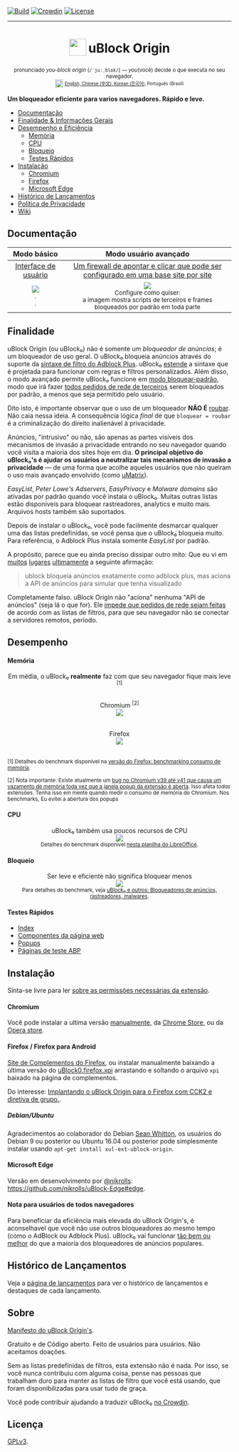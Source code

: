 [![Build](https://travis-ci.org/gorhill/uBlock.svg?branch=master)](https://travis-ci.org/gorhill/uBlock)
[![Crowdin](https://d322cqt584bo4o.cloudfront.net/ublock/localized.png)](https://crowdin.com/project/ublock)
[![License](https://img.shields.io/badge/License-GPLv3-blue.svg)](https://github.com/gorhill/uBlock/blob/master/LICENSE.txt)

***
<h1 align="center">
<sub>
<img  src="https://raw.githubusercontent.com/gorhill/uBlock/master/doc/img/icon38@2x.png"
      height="38"
      width="38">
</sub>
uBlock Origin
</h1>
<p align="center">
<sup> <!-- Pronounciation -->
      pronunciado <i>you-block origin</i> (<code>/ˈjuːˌblɒk/</code>) — <i>you</i>(você) decide o que executa no seu navegador.
</sup>
<br>
<sup> <!-- Languages -->
      <img src="https://raw.githubusercontent.com/gorhill/uBlock/master/doc/img/languageicon-36.png" width="18" height="18">
      <sup>
            <a href="https://github.com/gorhill/uBlock/blob/master/README.md#ublock-origin">
            English,          <a href="https://github.com/fang5566/uBlock/blob/master/README.md#ublock-origin">
            Chinese (中文),   </a><a href="https://github.com/delightbot/uBlock/blob/master/README.md#ublock-origin">
            Korean (한국어),<a/>
            Português (Brasil)
      </sup>
</sup>
</p>


**Um bloqueador eficiente para varios navegadores. Rápido e leve.**

* [Documentação](#documentação)
* [Finalidade & Informações Gerais](#finalidade)
* [Desempenho e Eficiência](#desempenho)
  * [Memória](#memória)
  * [CPU](#cpu)
  * [Bloqueio](#bloqueio)
  * [Testes Rápidos](#testes-rápidos)
* [Instalação](#instalação)
  * [Chromium](#chromium)
  * [Firefox](#firefox--firefox-para-android)
  * [Microsoft Edge](#microsoft-edge)
* [Histórico de Lançamentos](#histórico-de-lançamentos)
* [Política de Privacidade](https://github.com/gorhill/uBlock/wiki/Privacy-policy)
* [Wiki](https://github.com/gorhill/uBlock/wiki)

## Documentação

 Modo básico | Modo usuário avançado
:----------:|:------------------:
[Interface de usuário](https://github.com/gorhill/uBlock/wiki/Quick-guide:-popup-user-interface) | [Um firewall de apontar e clicar que pode ser configurado em uma base site por site](https://github.com/gorhill/uBlock/wiki/Dynamic-filtering:-quick-guide) 
<a href="https://github.com/gorhill/uBlock/wiki/Quick-guide:-popup-user-interface"><img src="https://raw.githubusercontent.com/gorhill/uBlock/master/doc/img/popup-1.png" /></a><br><sup>.<br>.</sup> | <a href="https://github.com/gorhill/uBlock/wiki/Dynamic-filtering:-quick-guide"><img src="https://cloud.githubusercontent.com/assets/585534/9293685/378d18f0-4402-11e5-9255-8ed3fdbfa957.png" /></a><br><sup>Configure como quiser:<br>a imagem mostra scripts de terceiros e frames bloqueados por padrão em toda parte</sup>

## Finalidade

uBlock Origin (ou uBlock₀) não é somente um *bloqueador de anúncios*; é um bloqueador de uso geral. O uBlock₀ bloqueia anúncios através do suporte da [sintaxe de filtro do Adblock Plus](https://adblockplus.org/en/filters). uBlock₀ [estende](https://github.com/gorhill/uBlock/wiki/Filter-syntax-extensions) a sintaxe que é projetada para funcionar com regras e filtros personalizados. Além disso, o modo avançado permite uBlock₀ funcione em [modo bloquear-padrão](https://github.com/gorhill/uBlock/wiki/Dynamic-filtering:-default-deny), modo que irá fazer [todos pedidos de rede de terceiros](https://requestpolicycontinued.github.io/#what-are-cross-site-requests) serem bloqueados por padrão, a menos que seja permitido pelo usuário.

Dito isto, é importante observar que o uso de um bloqueador **NÃO É** [roubar](https://twitter.com/LeaVerou/status/518154828166725632). Não caia nessa ideia. A consequência lógica _final_ de que `bloquear = roubar` é a criminalização do direito inalienável à privacidade.

Anúncios, "intrusivo" ou não, são apenas as partes visíveis dos mecanismos de invasão a privacidade entrando no seu navegador quando você visita a maioria dos sites hoje em dia. **O principal objetivo do uBlock₀'s é ajudar os usuários a neutralizar tais mecanismos de invasão a privacidade** — de uma forma que acolhe aqueles usuários que não queiram o uso mais avançado envolvido (como [µMatrix](https://github.com/gorhill/uMatrix)).

_EasyList_, _Peter Lowe's Adservers_, _EasyPrivacy_ e _Malware domains_ são ativadas por padrão quando você instala o uBlock₀. Muitas outras listas estão disponíveis para bloquear rastreadores, analytics e muito mais. Arquivos hosts também são suportados.

Depois de instalar o uBlock₀, você pode facilmente desmarcar qualquer uma das listas predefinidas, se você pensa que o uBlock₀ bloqueia muito. Para referência, o Adblock Plus instala somente _EasyList_ por padrão.

A propósito, parece que eu ainda preciso dissipar outro mito: Que eu vi em [muitos](https://np.reddit.com/r/AskReddit/comments/35s2je/whats_a_product_that_everybody_uses_but_nobody/cr7h8l6) [lugares](https://twitter.com/1v1MeInBed/status/611658444244951040) [ultimamente](https://np.reddit.com/r/explainlikeimfive/comments/363569/eli5_how_come_adblockublock_doesnt_let_the_ad/crafo5p?context=3) a seguinte afirmação:

> ublock bloqueia anúncios exatamente como adblock plus, mas aciona a API de anúncios para simular que tenha visualizado

Completamente falso. uBlock Origin não "aciona" nenhuma "API de anúncios" (seja lá o que for). Ele [impede que pedidos de rede sejam feitas](https://github.com/gorhill/uBlock/wiki/Does-uBlock-block-ads-or-just-hide-them%3F) de acordo com as listas de filtros, para que seu navegador não se conectar a servidores remotos, período.

## Desempenho

#### Memória

<div align="center">
Em média, o uBlock₀ <b>realmente</b> faz com que seu navegador fique mais leve <sup>[1]</sup><br><br>

Chromium <sup>[2]</sup><br>
<img src="https://raw.githubusercontent.com/gorhill/uBlock/master/doc/benchmarks/mem-usage-overall-chart-20141224.png" /><br><br>

Firefox<br>
<img src="https://raw.githubusercontent.com/gorhill/uBlock/master/doc/benchmarks/mem-usage-overall-chart-20150205.png" /><br><br>

</div>

<sup>[1] Detalhes do benchmark disponível na <a href="https://github.com/gorhill/uBlock/wiki/Firefox-version:-benchmarking-memory-footprint">versão do Firefox: benchmarking consumo de memória</a>.</sup><br>

<sup>[2] Nota importante: Existe atualmente um [bug no Chromium v39 até v41 que causa um vazamento de memória toda vez que a janela popup da extensão é aberta](https://code.google.com/p/chromium/issues/detail?id=441500). Isso afeta <i>todas</i> extensões. Tenha isso em mente quando medir o consumo de memória do Chromium. Nos benchmarks, Eu evitei a abertura dos popups</sup><br>

#### CPU

<p align="center">
uBlock₀ também usa poucos recursos de CPU<br>
<img src="https://raw.githubusercontent.com/gorhill/uBlock/master/doc/benchmarks/cpu-usage-overall-chart-20141226.png" /><br>
<sup>Detalhes do benchmark disponível <a href="https://github.com/gorhill/uBlock/blob/master/doc/benchmarks/cpu-usage-overall-20141226.ods">nesta planilha do LibreOffice</a>.</sup>
</p>

#### Bloqueio

<p align="center">
Ser leve e eficiente não significa bloquear menos<br>
<img src="https://raw.githubusercontent.com/gorhill/uBlock/master/doc/benchmarks/privex-201502-16.png" /><br>
<sup>Para detalhes do benchmark, veja 
<a href="https://github.com/gorhill/uBlock/wiki/uBlock-and-others%3A-Blocking-ads%2C-trackers%2C-malwares">uBlock₀ e outros: Bloqueadores de anúncios, rastreadores, malwares</a>.
</p>

#### Testes Rápidos

- [Index](http://raymondhill.net/ublock/tests.html)
- [Componentes da página web](http://raymondhill.net/ublock/tiles1.html)
- [Popups](http://raymondhill.net/ublock/popup.html)
- [Páginas de teste ABP](https://testpages.adblockplus.org/)

## Instalação

Sinta-se livre para ler [sobre as permissões necessárias da extensão](https://github.com/gorhill/uBlock/wiki/About-the-required-permissions).

#### Chromium

Você pode instalar a ultima versão [manualmente](https://github.com/gorhill/uBlock/tree/master/dist#install), da [Chrome Store](https://chrome.google.com/webstore/detail/ublock-origin/cjpalhdlnbpafiamejdnhcphjbkeiagm), ou da [Opera store](https://addons.opera.com/en-gb/extensions/details/ublock/).

#### Firefox / Firefox para Android

[Site de Complementos do Firefox](https://addons.mozilla.org/firefox/addon/ublock-origin/), ou instalar manualmente baixando a última versão do [uBlock0.firefox.xpi](https://github.com/gorhill/uBlock/releases) arrastando e soltando o arquivo `xpi` baixado na página de complementos.

Do interesse: [Implantando o uBlock Origin para o Firefox com CCK2 e diretiva de grupo.](http://decentsecurity.com/ublock-for-firefox-deployment/).

##### Debian/Ubuntu

Agradecimentos ao colaborador do Debian [Sean Whitton](https://wiki.debian.org/SeanWhitton), os usuários do Debian 9 ou posterior ou Ubuntu 16.04 ou posterior pode simplesmente instalar usando
`apt-get install xul-ext-ublock-origin`.

#### Microsoft Edge

Versão em desenvolvimento por [@nikrolls](https://github.com/nikrolls): <https://github.com/nikrolls/uBlock-Edge#edge>.

#### Nota para usuários de todos navegadores

Para beneficiar da eficiência mais elevada do uBlock Origin's, é aconselhavel que você não use outros bloqueadores ao mesmo tempo (como o AdBlock ou Adblock Plus). uBlock₀ vai funcionar [tão bem ou melhor](#blocking) do que a maioria dos bloqueadores de anúncios populares.

## Histórico de Lançamentos

Veja a [página de lançamentos](https://github.com/gorhill/uBlock/releases) para ver o histórico de lançamentos e destaques de cada lançamento.

## Sobre

[Manifesto do uBlock Origin's](MANIFESTO.md).

Gratuito e de Código aberto. Feito de usuários para usuários. Não aceitamos doações.

Sem as listas predefinidas de filtros, esta extensão não é nada. 
Por isso, se você nunca contribuiu com alguma coisa, pense nas pessoas que trabalham duro
para manter as listas de filtro que você está usando, que foram disponibilizadas para usar
tudo de graça.

Você pode contribuir ajudando a traduzir uBlock₀ [no Crowdin](https://crowdin.net/project/ublock).

## Licença

[GPLv3](https://github.com/gorhill/uBlock/blob/master/LICENSE.txt).
